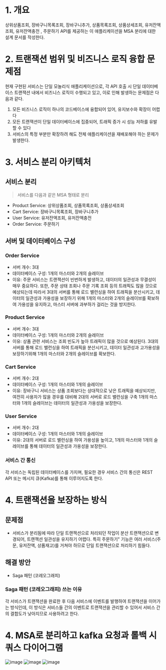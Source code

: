 # 1. 개요
상위상품조회, 장바구니목록조회, 장바구니추가, 상품목록조회, 상품상세조회, 유저잔액조회, 유저잔액충전 , 주문하기 API를 제공하는 이 애플리케이션을 MSA 분리에 대한 설계 문서를 작성한다.

# 2. 트랜잭션 범위 및 비즈니스 로직 융합 문제점
현재 구현된 서비스는 단일 모놀리식 애플리케이션으로, 각 API 호출 시 단일 데이터베이스 트랜잭션 내에서 비즈니스 로직이 수행되고 있고, 이로 인해 발생하는 문제점은 다음과 같다.
1. 모든 비즈니스 로직이 하나의 코드베이스에 융합되어 있어, 유지보수와 확장이 어렵다
2. 모든 트랜잭션이 단일 데이터베이스에 집중되어, 트래픽 증가 시 성능 저하를 유발할 수 있다
3. 서비스의 특정 부분만 확장하려 해도 전체 애플리케이션을 재배포해야 하는 문제가 발생한다.

# 3. 서비스 분리 아키텍처
## 서비스 분리
> 서비스를 다음과 같은 MSA 형태로 분리
- Product Service: 상위상품조회, 상품목록조회, 상품상세조회
- Cart Service: 장바구니목록조회, 장바구니추가
- User Service: 유저잔액조회, 유저잔액충전
- Order Service: 주문하기

## 서버 및 데이터베이스 구성

### Order Service
- 서버 개수: 3대
- 데이터베이스 구성: 1개의 마스터와 2개의 슬레이브
- 이유: 주문 서비스는 트랜잭션이 빈번하게 발생하고, 데이터의 일관성과 무결성이 매우 중요하다. 또한, 주문 상태 조회나 주문 기록 조회 등의 트래픽도 많을 것으로 예상되는데 따라서 3대의 서버를 통해 로드 밸런싱을 하여 트래픽을 분산시키고, 데이터의 일관성과 가용성을 보장하기 위해 1개의 마스터와 2개의 슬레이브를 확보하여 가용성을 유지하고, 마스터 서버에 과부하가 걸리는 것을 방지한다.

### Product Service
- 서버 개수: 3대
- 데이터베이스 구성: 1개의 마스터와 2개의 슬레이브  
- 이유: 상품 관련 서비스는 조회 빈도가 높아 트래픽이 많을 것으로 예상된다. 3대의 서버를 통해 로드 밸런싱을 하여 트래픽을 분산시키고, 데이터 일관성과 고가용성을 보장하기위해 1개의 마스터와 2개의 슬레이브를 확보한다.

### Cart Service
- 서버 개수: 2대 
- 데이터베이스 구성: 1개의 마스터와 1개의 슬레이브
- 이유: 장바구니 서비스는 상품 조회보다는 상대적으로 낮은 트래픽을 예상되지만, 여전히 사용자가 많을 경우를 대비해 2대의 서버로 로드 밸런싱을 구축 1개의 마스터와 1개의 슬레이브는 데이터의 일관성과 가용성을 보장한다.

### User Service
- 서버 개수: 2대 
- 데이터베이스 구성: 1개의 마스터와 1개의 슬레이브
- 이유: 2대의 서버로 로드 밸런싱을 하여 가용성을 높이고, 1개의 마스터와 1개의 슬레이브를 통해 데이터의 일관성과 가용성을 보장한다.

### 서비스 간 통신
각 서비스는 독립된 데이터베이스를 가지며, 필요한 경우 서비스 간의 통신은 REST API 또는 메시지 큐(Kafka)를 통해 이루어지도록 한다.


# 4. 트랜잭션을 보장하는 방식
## 문제점
- 서비스가 분리됨에 따라 단일 트랜잭션으로 처리되던 작업이 분산 트랜잭션으로 변경되어, 트랜잭션 일관성을 유지하기 어렵다. 특히 주문하기" 기능은 여러 서비스(주문, 유저잔액, 상품재고)를 거쳐야 하므로 단일 트랜잭션으로 처리하기 힘들다.
## 해결 방안
- Saga 패턴 (코레오그래피)

### Saga 패턴 (코레오그래피) 쓰는 이유 
각 서비스가 트랜잭션을 완료한 후 다음 서비스에 이벤트를 발행하여 트랜잭션을 이어가는 방식인데, 이 방식은 서비스들 간의 이벤트로 트랜잭션을 관리할 수 있어서 서비스 간의 결합도가 낮아지므로 사용하려고 한다.




# 4. MSA로 분리하고 kafka 요청과 롤백 시쿼스 다이어그램
![image](https://github.com/user-attachments/assets/0a31bc75-deef-4bd6-9ae3-458ea5915b94)
![image](https://github.com/user-attachments/assets/068cbfd5-1632-4ff8-aa46-9081b8425706)
![image](https://github.com/user-attachments/assets/d4a47960-52a2-4b30-941a-3ebdf6cd1563)




